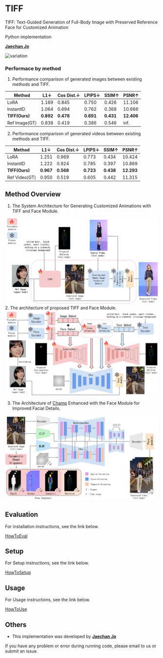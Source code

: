 # TIFF
TIFF: Text-Guided Generation of Full-Body Image with Preserved Reference Face for Customized Animation

Python implementation

**[Jaechan Jo](mailto:jjc123a@naver.com)**

![variation](docs/images/variation.png)

### Performace by method
1. Performance comparison of generated images between existing methods and TIFF.

| Method         | L1↓   | Cos Dist.↓ | LPIPS↓ | SSIM↑  | PSNR↑  |
|----------------|-------|-------------|--------|--------|--------|
| LoRA           | 1.169 | 0.845       | 0.750  | 0.426  | 11.106 |
| InstantID      | 1.064 | 0.694       | 0.762  | 0.368  | 10.666 |
| **TIFF(Ours)**     | **0.892** | **0.478**       | **0.691**  | **0.431**  | **12.406** |
| Ref Image(GT)  | 0.838 | 0.419       | 0.386  | 0.546  | inf.   |

2. Performance comparison of generated videos between existing methods and TIFF.

| Method         | L1↓   | Cos Dist.↓ | LPIPS↓ | SSIM↑  | PSNR↑  |
|----------------|-------|-------------|--------|--------|--------|
| LoRA           | 1.251 | 0.969       | 0.773  | 0.434  | 10.424 |
| InstantID      | 1.222 | 0.924       | 0.785  | 0.397  | 10.869 |
| **TIFF(Ours)**     | **0.967** | **0.568**       | **0.723**  | **0.438**  | **12.293** |
| Ref Video(GT)  | 0.950 | 0.519       | 0.605  | 0.442  | 11.315 |

## Method Overview
1. The System Architecture for Generating Customized Animations with TIFF and Face Module.
<img src="docs/images/system_architecture.png" alt="system_architecture" width="600"/>
2. The architecture of proposed TIFF and Face Module.
<img src="docs/images/TIFF_architecture.png" alt="TIFF_architecture" width="600"/>

3. The Architecture of [Champ](https://github.com/fudan-generative-vision/champ) Enhanced with the Face Module for Improved Facial Details. 
<img src="docs/images/animation_architecture.png" alt="animation_architecture" width="600"/>


## Evaluation

For installation instructions, see the link below.

[HowToEval](docs/HowToEval.md)

## Setup

For Setup instructions, see the link below.

[HowToSetup](docs/HowToSetup.md)

## Usage

For Usage instructions, see the link below.

[HowToUse](docs/HowToUse.md)

## Others

- This implementation was developed by **[Jaechan Jo](mailto:jjc123a@naver.com)** 

If you have any problem or error during running code, please email to us or submit an issue.
